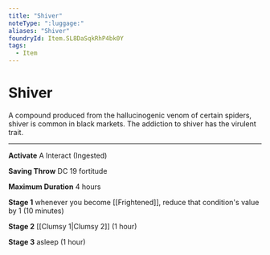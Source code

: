 ```yaml
---
title: "Shiver"
noteType: ":luggage:"
aliases: "Shiver"
foundryId: Item.SL8DaSqkRhP4bk0Y
tags:
  - Item
---
```


# Shiver

A compound produced from the hallucinogenic venom of certain spiders, shiver is common in black markets. The addiction to shiver has the virulent trait.

* * *

**Activate** A Interact (Ingested)

**Saving Throw** DC 19 fortitude

**Maximum Duration** 4 hours

**Stage 1** whenever you become [[Frightened]], reduce that condition's value by 1 (10 minutes)

**Stage 2** [[Clumsy 1|Clumsy 2]] (1 hour)

**Stage 3** asleep (1 hour)
